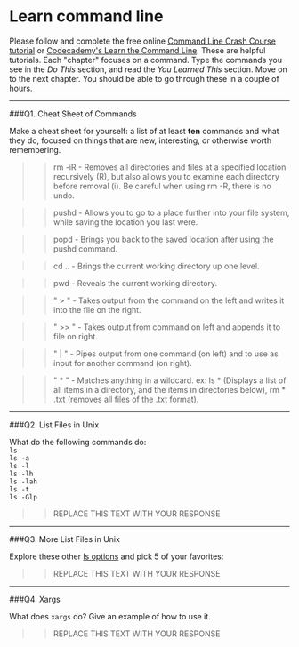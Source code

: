 # Learn command line

Please follow and complete the free online [Command Line Crash Course
tutorial](https://web.archive.org/web/20160708171659/http://cli.learncodethehardway.org/book/) or [Codecademy's Learn the Command Line](https://www.codecademy.com/learn/learn-the-command-line). These are helpful tutorials. Each "chapter" focuses on a command. Type the commands you see in the _Do This_ section, and read the _You Learned This_ section. Move on to the next chapter. You should be able to go through these in a couple of hours.

---

###Q1.  Cheat Sheet of Commands  

Make a cheat sheet for yourself: a list of at least **ten** commands and what they do, focused on things that are new, interesting, or otherwise worth remembering.

> > rm -iR    - Removes all directories and files at a specified location recursively (R), but also allows you to examine each directory before removal (i). Be careful when using rm -R, there is no undo.

> > pushd     - Allows you to go to a place further into your file system, while saving the location you last were.

> > popd      - Brings you back to the saved location after using the pushd command.

> > cd ..     - Brings the current working directory up one level.

> > pwd       - Reveals the current working directory.

> > " > "       - Takes output from the command on the left and writes it into the file on the right.

> > " >> "      - Takes output from command on left and appends it to file on right.

> > " | "       - Pipes output from one command (on left) and to use as input for another command (on right).

> > " * "    - Matches anything in a wildcard. ex: ls * (Displays a list of all items in a directory, and the items in directories below), rm * .txt (removes all files of the .txt format).






---

###Q2.  List Files in Unix   

What do the following commands do:  
`ls`  
`ls -a`  
`ls -l`  
`ls -lh`  
`ls -lah`  
`ls -t`  
`ls -Glp`  

> > REPLACE THIS TEXT WITH YOUR RESPONSE

---

###Q3.  More List Files in Unix  

Explore these other [ls options](http://www.techonthenet.com/unix/basic/ls.php) and pick 5 of your favorites:

> > REPLACE THIS TEXT WITH YOUR RESPONSE

---

###Q4.  Xargs   

What does `xargs` do? Give an example of how to use it.

> > REPLACE THIS TEXT WITH YOUR RESPONSE

 

